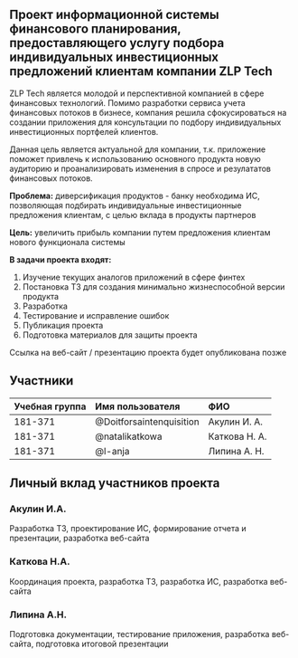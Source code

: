 ## Проект информационной системы финансового планирования, предоставляющего услугу подбора индивидуальных инвестиционных предложений клиентам компании ZLP Tech

ZLP Tech является молодой и перспективной компанией в сфере финансовых технологий. Помимо разработки сервиса учета финансовых потоков в бизнесе, компания решила сфокусироваться на создании приложения для консультации по подбору индивидуальных инвестиционных портфелей клиентов.

Данная цель является актуальной для компании, т.к. приложение поможет привлечь к использованию основного продукта новую аудиторию и проанализировать изменения в спросе и резулататов финансовых потоков.

**Проблема:** диверсификация продуктов - банку необходима ИС, позволяющая подбирать индивидуальные инвестиционные предложения клиентам, с целью вклада в продукты партнеров

**Цель:** увеличить прибыль компании путем предложения клиентам нового функционала системы

**В задачи проекта входят:**  


1. Изучение текущих аналогов приложений в сфере финтех
2. Постановка ТЗ для создания минимально жизнеспособной версии продукта
3. Разработка
4. Тестирование и исправление ошибок
5. Публикация проекта
6. Подготовка материалов для защиты проекта  



Ссылка на веб-сайт / презентацию проекта будет опубликована позже  


## Участники

|Учебная группа | Имя пользователя          | ФИО          |
|:--------------|:--------------------------|:-------------|
|181-371        | @Doitforsaintenquisition  | Акулин И. А. |
|181-371        | @natalikatkowa            | Каткова Н. А.|
|181-371        | @l-anja                   | Липина А. Н. |


## Личный вклад участников проекта

### Акулин И.А.
Разработка ТЗ, проектирование ИС, формирование отчета и презентации, разработка веб-сайта

### Каткова Н.А.
Координация проекта, разработка ТЗ, разработка ИС, разработка веб-сайта

### Липина А.Н.
Подготовка документации, тестирование приложения, разработка веб-сайта, подготовка итоговой презентации
